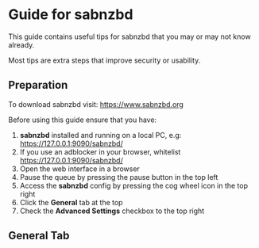 # Guide for sabnzbd

This guide contains useful tips for sabnzbd that you may or may not know already.

Most tips are extra steps that improve security or usability.

## Preparation

To download sabnzbd visit: https://www.sabnzbd.org

Before using this guide ensure that you have:
1. **sabnzbd** installed and running on a local PC, e.g: https://127.0.0.1:9090/sabnzbd/
2. If you use an adblocker in your browser, whitelist https://127.0.0.1:9090/sabnzbd/
3. Open the web interface in a browser
4. Pause the queue by pressing the pause button in the top left
5. Access the **sabnzbd** config by pressing the cog wheel icon in the top right
6. Click the **General** tab at the top
7. Check the **Advanced Settings** checkbox to the top right

## General Tab



